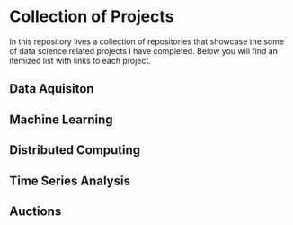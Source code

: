 # Collection of Projects
In this repository lives a collection of repositories that showcase the some of data science related projects I have completed. Below you will find an itemized list with links to each project. 

## Data Aquisiton

## Machine Learning

## Distributed Computing

## Time Series Analysis

## Auctions
